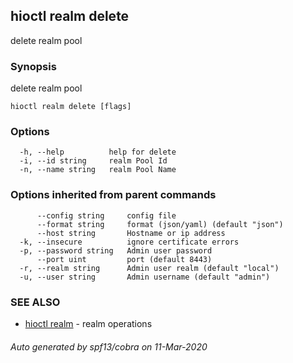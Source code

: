 ## hioctl realm delete

delete realm pool

### Synopsis

delete realm pool

```
hioctl realm delete [flags]
```

### Options

```
  -h, --help          help for delete
  -i, --id string     realm Pool Id
  -n, --name string   realm Pool Name
```

### Options inherited from parent commands

```
      --config string     config file
      --format string     format (json/yaml) (default "json")
      --host string       Hostname or ip address
  -k, --insecure          ignore certificate errors
  -p, --password string   Admin user password
      --port uint         port (default 8443)
  -r, --realm string      Admin user realm (default "local")
  -u, --user string       Admin username (default "admin")
```

### SEE ALSO

* [hioctl realm](hioctl_realm.md)	 - realm operations

###### Auto generated by spf13/cobra on 11-Mar-2020
